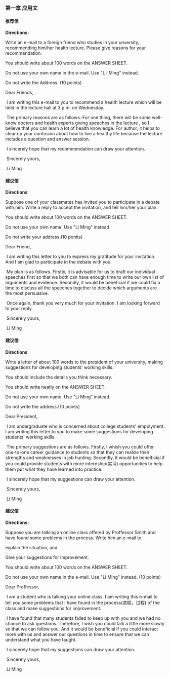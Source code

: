 ### 第一章 应用文

#### 推荐信

**Directions:**

Write an e-mail to a foreign friend who studies in your unversity, recommending him/her health lecture. Please give reasons for your recommendation.

You should write about 100 words on the ANSWER SHEET.

Do not use your own name in the e-mail. Use "L i Ming" instead.

Do not write the Address. (10 points)



Dear Friends,

​			I am writing this e-mail to you to recommend a health lecture which will be held in the lecture hall at 3 p.m. on Wednesday.

​			The primary reasons are as follows. For one thing, there will be some well-know doctors and health experts giving speeches in the lecture , so I believe that you can learn a lot of health knowledge. For author, it helps to clear up your confusion about how to live a healthy life because the lecture includes a question and answer session.

​			I sincerely hope that my recommendation can draw your attention.

​																																				Sincerely yours,

​																																						Li Ming



#### 建议信

**Directions**

Suppose one of your classmates has invited you to participate in a debate with him. Write a reply to accept the invitation, and tell him/her your plan.

You should write about 100 words on the ANSWER SHEET.

Do not use your own name. Use "Li Ming" instead.

Do not write your address.(10 ponits)



Dear Friend,

​			I am writing this letter to you to express my gratitude for your invitation. And I am glad to participate in the debate with you.

​			My plan is as follows. Firstly, it is advisable for us to draft our individual speeches first so that we both can have enough time to write our own list of arguments and evidence. Secondly, it would be beneficial if we could fix a time to discuss all the speeches together to decide which arguments are the most persuasive.

​			Once again, thank you very much for your invitation. I am looking forward to your reply.

​																																					Sincerely yours,

​																																							Li Ming



#### 建议信

**Directions**

Write a letter of about 100 words to the president of your university, making suggestions for developing students' working skills.

You should include the details you think necessary.

You should write neatly on the ANSWER SHEET.

Do not use your own name. Use "Li Ming" instead.

Do not write the address.(10 points)



Dear President,

​			I am undergraduate who is concerned about college students' empolyment. I am writing this letter to you to make some suggestions for developing students' working skills.

​			The primary suggestions are as follows. Firstly, I whish you could offer one-to-one career guidance to students so that they can realize their strengths and weaknesses in job hunting. Secondly, it would be beneificial if you could provide students with more internship(实习) opportunities to help them put what they have learned into practice.

​			I sincerely hope that my suggestions can draw your attention.

​																																					Sincerely yours,

​																																							Li Ming



#### 建议信

**Directions:**

Suppose you are talking an online class offered by Proffessor Smith and have found some problems in the process. Write him an e-mail to

explain the situation, and

Give your suggestions for improvement.

You should write about 100 words on the ANSWER SHEET.

Do not use your own name in the e-mail. Use "Li Ming" instead. (10 points)



Dear Proffessor,

​			I am a student who is talking your online class. I am writing this e-mail to tell you some problems that I have found in the process(进程，过程) of the class and make suggestions for improvement.

​			I have found that many students failed to keep up with you and we had no chance to ask questions. Therefore, I wish you could talk a little more slowly so that we can follow you. And it would be beneficial if you could interact more with us and answer our questions in time to ensure that we can understand what you have taught.

​			I sincerely hope that my suggestions can draw your attention.

​																																					Sincerely yours,

​																																							Li Ming

